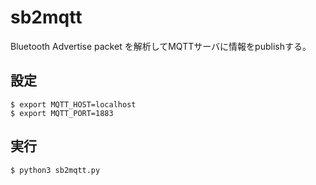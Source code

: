 # sb2mqtt

Bluetooth Advertise packet を解析してMQTTサーバに情報をpublishする。

## 設定
```
$ export MQTT_HOST=localhost
$ export MQTT_PORT=1883
```

## 実行
```
$ python3 sb2mqtt.py
```
